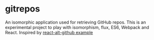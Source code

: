 # gitrepos
An isomorphic application used for retrieving GitHub repos. This is an experimental project to play with isomorphism, flux, ES6, Webpack and 
  React. Inspired by <a href='https://github.com/RookieOne/react-alt-github-example'>react-alt-github example</a>
